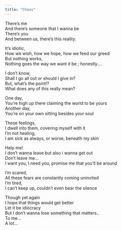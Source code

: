 ```yaml
---
title: "Chaos"
---
```

There’s me  
And there’s someone that I wanna be  
There’s you  
And between us, there’s this reality.  
  
It’s idiotic,  
How we wish, how we hope, how we feed our greed  
But nothing works,  
Nothing goes the way we want it be ; honestly….  
  
I don’t know,  
Shall I go all out or should I give in?  
But, what’s the point!?  
What does any of this really mean?  
  
One day,  
You’re high up there claiming the world to be yours  
Another day,  
You’re on your own sitting besides your soul  
  
These feelings,  
I dwell into them, covering myself with it  
I’m not healing,  
I am sick as always, or worse, beneath my skin  
  
Help me!  
I don’t wanna leave but also i wanna get out  
Don’t leave me…  
I want you, I need you, promise me that you’ll be around  
  
I’m scared,  
All these fears are constantly coming uninvited  
I’m tired,  
I can’t keep up, couldn’t even bear the silence  
  
Though yet again  
I hope that things would get better  
Let it be idiocracy  
But I don’t wanna lose something that matters..  
To me…  
A lot…